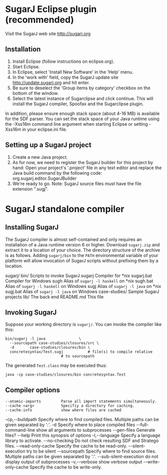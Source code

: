 SugarJ Eclipse plugin (recommended)
===================================

Visit the SugarJ web site http://sugarj.org

Installation
------------

1. Install Eclipse (follow instructions on eclipse.org).
2. Start Eclipse.
3. In Eclipse, select 'Install New Software' in the 'Help' menu.
4. In the 'work with' field, copy the SugarJ update site
   http://update.sugarj.org and hit enter.
5. Be sure to deselect the 'Group items by category' checkbox on the bottom of
   the window.
6. Select the latest instance of Sugarclipse and click continue. This will
   install the SugarJ compiler, Spoofax and the Sugarclipse plugin.


In addition, please ensure enough stack space (about 4-16 MB) is available for
the SDF parser. You can set the stack space of your Java runtime using the
-Xss16m command line argument when starting Eclipse or setting -Xss16m in your
eclipse.ini file.


Setting up a SugarJ project
---------------------------

1. Create a new Java project.
2. As for now, we need to register the SugarJ builder for this project by hand:
   Open your project's '.project' file in any text editor and replace the Java
   build command by the following code:
     <buildCommand>
       <name>org.sugarj.editor.SugarJBuilder</name>
       <arguments></arguments>
     </buildCommand> 
3. We're ready to go. Note: SugarJ source files must have the file extension
   ".sugj".



SugarJ standalone compiler
==========================


Installing SugarJ
-----------------

The SugarJ compiler is almost self-contained and only requires an installation
of a Java runtime version 6 or higher. Download `sugarj.zip` and
extract it to a location of your choice. The directory structure of
the archive is as follows. Adding `sugarj/bin` to the `PATH`
environmental variable of your platform will allow invocation of
SugarJ scripts without prefixing them by a location.

   sugarj/
     bin/			Scripts to invoke SugarJ
       sugarj		Compiler for *nix
       sugarj.bat		Compiler for Windows
       sugh		Alias of `sugarj -l haskell` on *nix
       sugh.bat		Alias of `sugarj -l haskell` on Windows
       sugj		Alias of `sugarj -l java` on *nix
       sugj.bat		Alias of `sugarj -l java` on Windows
     case-studies/	Sample SugarJ projects
     lib/			The back end
     README.md		This file


Invoking SugarJ
---------------

Suppose your working directory is `sugarj/`. You can invoke the
compiler like this:

    bin/sugarj -l java			     \
      --sourcepath case-studies/closures/src \
      -d	   case-studies/closures/bin \
      concretesyntax/Test.sugj 		     # file(s) to compile relative
      					     # to sourcepath

The generated `Test.class` may be executed thus:

    java -cp case-studies/closures/bin concretesyntax.Test


Compiler options
----------------

    --atomic-imports         Parse all import statements simultaneously.
    --cache <arg>            Specifiy a directory for caching.
    --cache-info             show where files are cached
 -cp,--buildpath <arg>       Specify where to find compiled files.
                             Multiple paths can be given separated by ':'.
 -d <arg>                    Specify where to place compiled files
    --full-command-line      show all arguments to subprocesses
    --gen-files              Generate files?
    --help                   Print this synopsis of options
 -l,--language <arg>         Specify a language library to activate.
    --no-checking            Do not check resulting SDF and Stratego
                             files.
    --read-only-cache        Specify the cache to be read-only.
    --silent-execution       try to be silent
    --sourcepath <arg>       Specify where to find source files. Multiple
                             paths can be given separated by ':'.
    --sub-silent-execution   do not display output of subprocesses
 -v,--verbose                show verbose output
    --write-only-cache       Specify the cache to be write-only.
